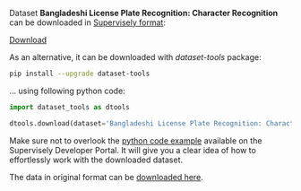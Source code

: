 Dataset **Bangladeshi License Plate Recognition: Character Recognition** can be downloaded in [Supervisely format](https://developer.supervisely.com/api-references/supervisely-annotation-json-format):

 [Download](https://assets.supervisely.com/supervisely-supervisely-assets-public/teams_storage/N/k/pX/SKNVqwKJQxO3QAqXhAuAMjAx0DB5WWPyM7iQTBmaky8NyzJ6WsdvaIbpqH0KV0yxR7iptQsBQOOSP4JouwHvUweVbMJkx6K7a663cQDHicFnrpxkMpmqKYTB2b5C.tar)

As an alternative, it can be downloaded with *dataset-tools* package:
``` bash
pip install --upgrade dataset-tools
```

... using following python code:
``` python
import dataset_tools as dtools

dtools.download(dataset='Bangladeshi License Plate Recognition: Character Recognition', dst_dir='~/dataset-ninja/')
```
Make sure not to overlook the [python code example](https://developer.supervisely.com/getting-started/python-sdk-tutorials/iterate-over-a-local-project) available on the Supervisely Developer Portal. It will give you a clear idea of how to effortlessly work with the downloaded dataset.

The data in original format can be [downloaded here](https://www.kaggle.com/datasets/syednahinhossain/bangladeshi-license-plate-recognition-dataset/).